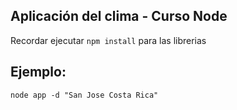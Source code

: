 ## Aplicación del clima - Curso Node

Recordar ejecutar ```npm install``` para las librerias 


## Ejemplo: 
```
node app -d "San Jose Costa Rica"
``` 